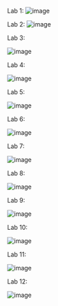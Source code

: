 Lab 1:
![image](https://github.com/user-attachments/assets/a2998d59-c029-4d24-9980-c08677718d97)

Lab 2:
![image](https://github.com/user-attachments/assets/1296b86e-b1ab-4d0c-b220-4bec50aad97a)

Lab 3:

![image](https://github.com/user-attachments/assets/6c6fb5a9-d0f4-4dde-b8f0-ac2d2856dc7e)

Lab 4:

![image](https://github.com/user-attachments/assets/a55ba140-3b9c-45b7-855c-e77562331626)

Lab 5:

![image](https://github.com/user-attachments/assets/1f2ba115-b38e-4623-81ee-480d3fe9c32f)

Lab 6:

![image](https://github.com/user-attachments/assets/d45e7a6c-bd67-4ed0-888d-90140fd85dfe)


Lab 7:

![image](https://github.com/user-attachments/assets/7e148880-96f5-4260-902b-13df140969b8)

Lab 8:

![image](https://github.com/user-attachments/assets/73cefaff-61cd-45b3-9a3d-4f811a1ab103)

Lab 9:

![image](https://github.com/user-attachments/assets/1f4a10c0-9c8e-446b-9be2-ec6fbc4c1a61)

Lab 10:

![image](https://github.com/user-attachments/assets/e870c004-5be7-40a2-bc77-6f763f9e5c9d)

Lab 11:

![image](https://github.com/user-attachments/assets/00c2f7aa-f554-4761-b706-6438b601720b)

Lab 12:

![image](https://github.com/user-attachments/assets/9e927e49-b369-4fc8-91fa-bebf07ccb1d5)

